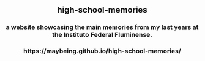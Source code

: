 # 
<h2 align="center">high-school-memories</h2>

<h3 align="center">a website showcasing the main memories from my last years at the Instituto Federal Fluminense.</h3>
<h3 align="center">https://maybeing.github.io/high-school-memories/</h3>

